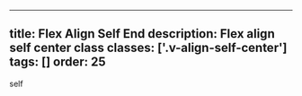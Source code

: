 <!--
 *              Copyright (c) 2025 Visa, Inc.
 *
 * Licensed under the Apache License, Version 2.0 (the "License");
 * you may not use this file except in compliance with the License.
 * You may obtain a copy of the License at
 *
 *         http://www.apache.org/licenses/LICENSE-2.0
 *
 * Unless required by applicable law or agreed to in writing, software
 * distributed under the License is distributed on an "AS IS" BASIS,
 * WITHOUT WARRANTIES OR CONDITIONS OF ANY KIND, either express or implied.
 * See the License for the specific language governing permissions and
 * limitations under the License.
 *
 -->
---
title: Flex Align Self End
description: Flex align self center class 
classes: ['.v-align-self-center']
tags: []
order: 25
---

<div class="v-surface v-flex v-flex-row v-gap-4" style="--v-surface-border-size: 2px; block-size: 80px">
  <div class="v-surface v-alternate v-flex v-align-self-end">
    self
  </div>
</div>
